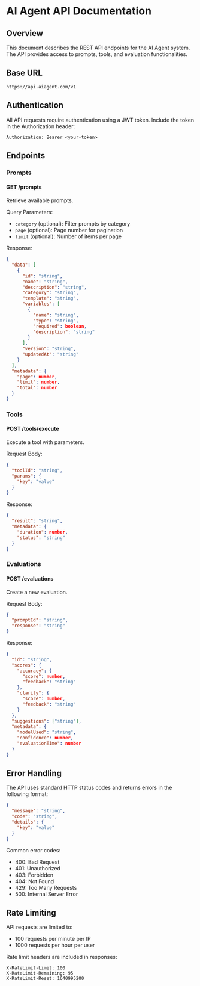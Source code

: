 # AI Agent API Documentation

## Overview

This document describes the REST API endpoints for the AI Agent system. The API provides access to prompts, tools, and evaluation functionalities.

## Base URL

```
https://api.aiagent.com/v1
```

## Authentication

All API requests require authentication using a JWT token. Include the token in the Authorization header:

```
Authorization: Bearer <your-token>
```

## Endpoints

### Prompts

#### GET /prompts

Retrieve available prompts.

Query Parameters:
- `category` (optional): Filter prompts by category
- `page` (optional): Page number for pagination
- `limit` (optional): Number of items per page

Response:
```json
{
  "data": [
    {
      "id": "string",
      "name": "string",
      "description": "string",
      "category": "string",
      "template": "string",
      "variables": [
        {
          "name": "string",
          "type": "string",
          "required": boolean,
          "description": "string"
        }
      ],
      "version": "string",
      "updatedAt": "string"
    }
  ],
  "metadata": {
    "page": number,
    "limit": number,
    "total": number
  }
}
```

### Tools

#### POST /tools/execute

Execute a tool with parameters.

Request Body:
```json
{
  "toolId": "string",
  "params": {
    "key": "value"
  }
}
```

Response:
```json
{
  "result": "string",
  "metadata": {
    "duration": number,
    "status": "string"
  }
}
```

### Evaluations

#### POST /evaluations

Create a new evaluation.

Request Body:
```json
{
  "promptId": "string",
  "response": "string"
}
```

Response:
```json
{
  "id": "string",
  "scores": {
    "accuracy": {
      "score": number,
      "feedback": "string"
    },
    "clarity": {
      "score": number,
      "feedback": "string"
    }
  },
  "suggestions": ["string"],
  "metadata": {
    "modelUsed": "string",
    "confidence": number,
    "evaluationTime": number
  }
}
```

## Error Handling

The API uses standard HTTP status codes and returns errors in the following format:

```json
{
  "message": "string",
  "code": "string",
  "details": {
    "key": "value"
  }
}
```

Common error codes:
- 400: Bad Request
- 401: Unauthorized
- 403: Forbidden
- 404: Not Found
- 429: Too Many Requests
- 500: Internal Server Error

## Rate Limiting

API requests are limited to:
- 100 requests per minute per IP
- 1000 requests per hour per user

Rate limit headers are included in responses:
```
X-RateLimit-Limit: 100
X-RateLimit-Remaining: 95
X-RateLimit-Reset: 1640995200
``` 